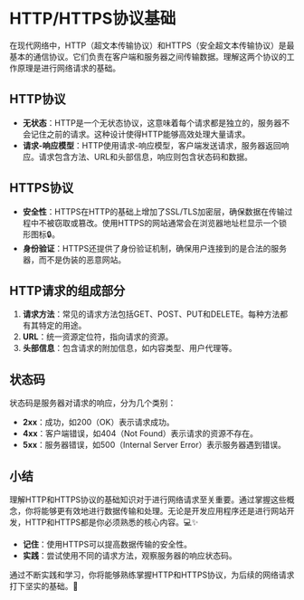 ﻿# HTTP/HTTPS协议基础

在现代网络中，HTTP（超文本传输协议）和HTTPS（安全超文本传输协议）是最基本的通信协议。它们负责在客户端和服务器之间传输数据。理解这两个协议的工作原理是进行网络请求的基础。

## HTTP协议

- **无状态**：HTTP是一个无状态协议，这意味着每个请求都是独立的，服务器不会记住之前的请求。这种设计使得HTTP能够高效处理大量请求。
- **请求-响应模型**：HTTP使用请求-响应模型，客户端发送请求，服务器返回响应。请求包含方法、URL和头部信息，响应则包含状态码和数据。

## HTTPS协议

- **安全性**：HTTPS在HTTP的基础上增加了SSL/TLS加密层，确保数据在传输过程中不被窃取或篡改。使用HTTPS的网站通常会在浏览器地址栏显示一个锁形图标🔒。
- **身份验证**：HTTPS还提供了身份验证机制，确保用户连接到的是合法的服务器，而不是伪装的恶意网站。

## HTTP请求的组成部分

1. **请求方法**：常见的请求方法包括GET、POST、PUT和DELETE。每种方法都有其特定的用途。
2. **URL**：统一资源定位符，指向请求的资源。
3. **头部信息**：包含请求的附加信息，如内容类型、用户代理等。

## 状态码

状态码是服务器对请求的响应，分为几个类别：

- **2xx**：成功，如200（OK）表示请求成功。
- **4xx**：客户端错误，如404（Not Found）表示请求的资源不存在。
- **5xx**：服务器错误，如500（Internal Server Error）表示服务器遇到错误。

## 小结

理解HTTP和HTTPS协议的基础知识对于进行网络请求至关重要。通过掌握这些概念，你将能够更有效地进行数据传输和处理。无论是开发应用程序还是进行网站开发，HTTP和HTTPS都是你必须熟悉的核心内容。💻✨

- **记住**：使用HTTPS可以提高数据传输的安全性。
- **实践**：尝试使用不同的请求方法，观察服务器的响应状态码。

通过不断实践和学习，你将能够熟练掌握HTTP和HTTPS协议，为后续的网络请求打下坚实的基础。🚀